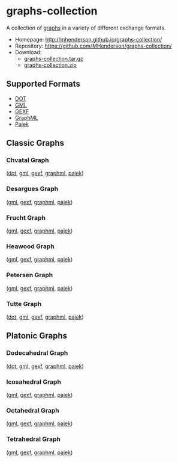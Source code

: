 # graphs-collection

A collection of [graphs](http://en.wikipedia.org/wiki/Graph_%28mathematics%29) in
a variety of different exchange formats.

* Homepage: http://mhenderson.github.io/graphs-collection/
* Repository: https://github.com/MHenderson/graphs-collection/
* Download:
  * [graphs-collection.tar.gz](https://github.com/MHenderson/graphs-collection/tarball/master)
  * [graphs-collection.zip](https://github.com/MHenderson/graphs-collection/zipball/master)

## Supported Formats

* [DOT](http://www.graphviz.org/doc/info/lang.html)
* [GML](http://graphml.graphdrawing.org/)
* [GEXF](http://www.fim.uni-passau.de/en/fim/faculty/chairs/theoretische-informatik/projects.html)
* [GraphML](http://gexf.net/format/)
* [Pajek](https://gephi.org/users/supported-graph-formats/pajek-net-format/)

## Classic Graphs

### Chvatal Graph

([dot](src/Classic/Chvatal/chvatal.gv),
[gml](src/Classic/Chvatal/chvatal.gml),
[gexf](src/Classic/Chvatal/chvatal.gexf),
[graphml](src/Classic/Chvatal/chvatal.graphml),
[pajek](src/Classic/Chvatal/chvatal.net))

### Desargues Graph

([gml](src/Classic/Desargues/desargues.gml),
[gexf](src/Classic/Desargues/desargues.gexf),
[graphml](src/Classic/Desargues/desargues.graphml),
[pajek](src/Classic/Desargues/desargues.net))

### Frucht Graph

([gml](src/Classic/Frucht/frucht.gml),
[gexf](src/Classic/Frucht/frucht.gexf),
[graphml](src/Classic/Frucht/frucht.graphml),
[pajek](src/Classic/Frucht/frucht.net))

### Heawood Graph

([gml](src/Classic/Heawood/heawood.gml),
[gexf](src/Classic/Heawood/heawood.gexf),
[graphml](src/Classic/Heawood/heawood.graphml),
[pajek](src/Classic/Heawood/heawood.net))

### Petersen Graph

([gml](src/Classic/Petersen/petersen.gml),
[gexf](src/Classic/Petersen/petersen.gexf),
[graphml](src/Classic/Petersen/petersen.graphml),
[pajek](src/Classic/Petersen/petersen.net))

### Tutte Graph

([dot](src/Classic/Tutte/tutte.gv),
[gml](src/Classic/Tutte/tutte.gml),
[gexf](src/Classic/Tutte/tutte.gexf),
[graphml](src/Classic/Tutte/tutte.graphml),
[pajek](src/Classic/Tutte/tutte.net))

## Platonic Graphs

### Dodecahedral Graph

([dot](src/Platonic/Dodecahedral/dodecahedral.gv),
[gml](src/Platonic/Dodecahedral/dodecahedral.gml),
[gexf](src/Platonic/Dodecahedral/dodecahedral.gexf),
[graphml](src/Platonic/Dodecahedral/dodecahedral.graphml),
[pajek](src/Platonic/Dodecahedral/dodecahedral.net))

### Icosahedral Graph

([gml](src/Platonic/Icosahedral/icosahedral.gml),
[gexf](src/Platonic/Icosahedral/icosahedral.gexf),
[graphml](src/Platonic/Icosahedral/icosahedral.graphml),
[pajek](src/Platonic/Icosahedral/icosahedral.net))

### Octahedral Graph

([gml](src/Platonic/Octahedral/octahedral.gml),
[gexf](src/Platonic/Octahedral/octahedral.gexf),
[graphml](src/Platonic/Octahedral/octahedral.graphml),
[pajek](src/Platonic/Octahedral/octahedral.net))

### Tetrahedral Graph

([gml](src/Platonic/Tetrahedral/tetrahedral.gml),
[gexf](src/Platonic/Tetrahedral/tetrahedral.gexf),
[graphml](src/Platonic/Tetrahedral/tetrahedral.graphml),
[pajek](src/Platonic/Tetrahedral/tetrahedral.net))


